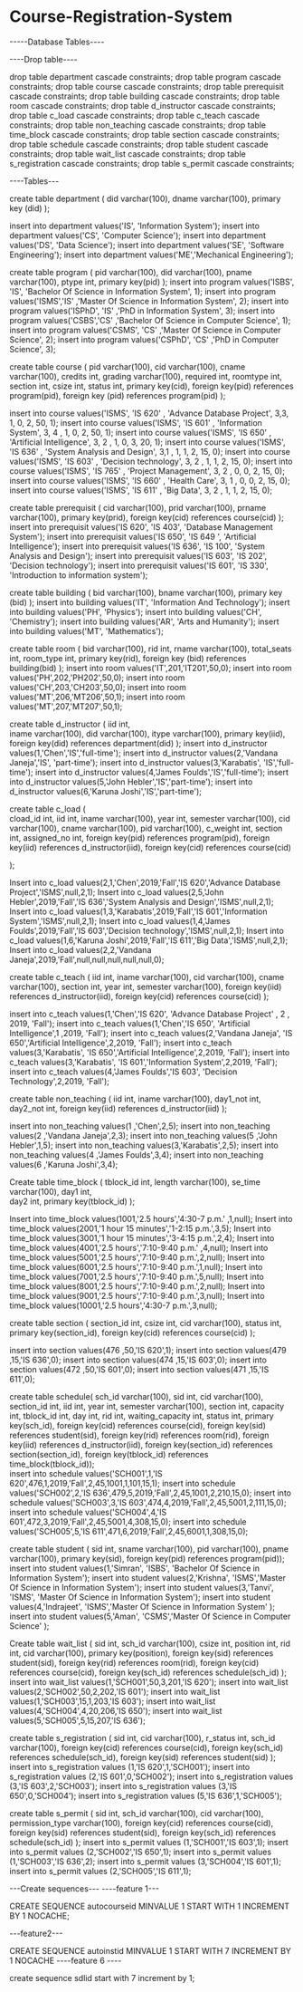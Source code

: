 # Course-Registration-System

-----Database Tables----


----Drop table----

drop table department cascade constraints;
drop table program cascade constraints;
drop table course cascade constraints;
drop table prerequisit cascade constraints;
drop table building cascade constraints;
drop table room cascade constraints;
drop table d_instructor cascade constraints;
drop table c_load cascade constraints;
drop table c_teach cascade constraints;
drop table non_teaching cascade constraints;
drop table time_block cascade constraints;
drop table section cascade constraints;
drop table schedule cascade constraints;
drop table student cascade constraints;
drop table wait_list cascade constraints;
drop table s_registration cascade constraints;
drop table s_permit cascade constraints;



----Tables---



create table department
(
		did varchar(100),
		dname varchar(100),
		primary key (did)
);

insert into department values('IS', 'Information System');
insert into department values('CS', 'Computer Science');
insert into department values('DS', 'Data Science');
insert into department values('SE', 'Software Engineering');
insert into department values('ME','Mechanical Engineering');

create table program
(
	pid varchar(100),
	did varchar(100),
	pname varchar(100),
	ptype int,
	primary key(pid)
);
insert into program values('ISBS', 'IS', 'Bachelor Of Science in Information System', 1);
insert into program values('ISMS','IS' ,'Master Of Science in Information System', 2);
insert into program values('ISPhD', 'IS'  ,'PhD in Information System', 3);
insert into program values('CSBS','CS' ,'Bachelor Of Science in Computer Science', 1);
insert into program values('CSMS', 'CS' ,'Master Of Science in Computer Science', 2);
insert into program values('CSPhD', 'CS'  ,'PhD in Computer Science', 3);

create table course
(
	pid varchar(100),
	cid varchar(100),
	cname varchar(100),
	credits int,
	grading varchar(100),
	required int,
	roomtype int,
	section int,
	csize int,
	status int,
	primary key(cid),
	foreign key(pid) references program(pid),
	foreign key (pid) references program(pid)
	); 

insert into course values('ISMS', 'IS 620' , 'Advance Database Project', 3,3, 1, 0, 2, 50, 1);
insert into course values('ISMS', 'IS 601' , 'Information System', 3, 4 , 1, 0, 2, 50, 1);
insert into course values('ISMS', 'IS 650' , 'Artificial Intelligence', 3, 2 , 1, 0, 3, 20, 1);
insert into course values('ISMS', 'IS 636' , 'System Analysis and Design', 3,1 , 1, 1, 2, 15, 0);
insert into course values('ISMS', 'IS 603' , 'Decision technology', 3, 2 , 1, 1, 2, 15, 0);
insert into course values('ISMS', 'IS 765' , 'Project Management', 3, 2 , 0, 0, 2, 15, 0);
insert into course values('ISMS', 'IS 660' , 'Health Care', 3, 1 , 0, 0, 2, 15, 0);
insert into course values('ISMS', 'IS 611' , 'Big Data', 3, 2 , 1, 1, 2, 15, 0);

create table prerequisit
(
	cid varchar(100),
	prid varchar(100),
	prname varchar(100),
	primary key(prid),
 	foreign key(cid) references course(cid)
);
insert into prerequisit values('IS 620', 'IS 403', 'Database Management System');
insert into prerequisit values('IS 650', 'IS 649 ', 'Artificial Intelligence');
insert into prerequisit values('IS 636', 'IS 100', 'System Analysis and Design');
insert into prerequisit values('IS 603', 'IS 202',  'Decision technology');
insert into prerequisit values('IS 601', 'IS 330', 'Introduction to information system');

create table building
(
	bid varchar(100),
	bname varchar(100),
    primary key (bid)
);
insert into building values('IT', 'Information And Technology');
insert into building values('PH', 'Physics');
insert into building values('CH', 'Chemistry');
insert into building values('AR', 'Arts and Humanity');
insert into building values('MT', 'Mathematics');

create table room
(
    bid varchar(100),
    rid int,
	rname varchar(100),
	total_seats int,
	room_type int,
	primary key(rid),
	foreign key (bid) references building(bid)
);
insert into room values('IT',201,'IT201',50,0);
insert into room values('PH',202,'PH202',50,0);
insert into room values('CH',203,'CH203',50,0);
insert into room values('MT',206,'MT206',50,1);
insert into room values('MT',207,'MT207',50,1);

create table d_instructor
(
     iid int,  
     iname varchar(100),
	 did varchar(100),
     itype varchar(100),
	 primary key(iid),
	 foreign key(did) references department(did)
);
insert into d_instructor values(1,'Chen','IS','full-time');
insert into d_instructor values(2,'Vandana Janeja','IS', 'part-time');
insert into d_instructor values(3,'Karabatis', 'IS','full-time');
insert into d_instructor values(4,'James Foulds','IS','full-time');
insert into d_instructor values(5,'John Hebler','IS','part-time');
insert into d_instructor values(6,'Karuna Joshi','IS','part-time');

create table c_load
(	
	cload_id int,
	iid int,
	iname varchar(100),
	year int,
	semester varchar(100),
	cid varchar(100),
	cname varchar(100),
	pid varchar(100),
	c_weight int,
	section int,
    assigned_no int,
	foreign key(pid) references program(pid),
	foreign key(iid) references d_instructor(iid),
	foreign key(cid) references course(cid)

);

Insert into c_load values(2,1,'Chen',2019,'Fall','IS 620','Advance Database Project','ISMS',null,2,1);
Insert into c_load values(2,5,'John Hebler',2019,'Fall','IS 636','System Analysis and Design','ISMS',null,2,1);
Insert into c_load values(1,3,'Karabatis',2019,'Fall','IS 601','Information System','ISMS',null,2,1);
Insert into c_load values(1,4,'James Foulds',2019,'Fall','IS 603','Decision technology','ISMS',null,2,1); 
Insert into c_load values(1,6,'Karuna Joshi',2019,'Fall','IS 611','Big Data','ISMS',null,2,1); 
Insert into c_load values(2,2,'Vandana Janeja',2019,'Fall',null,null,null,null,null,0);

create table c_teach
(
	iid int,
	iname varchar(100),
	cid varchar(100),
	cname varchar(100),
	section int,
	year int,
	semester varchar(100),
	foreign key(iid) references d_instructor(iid),
	foreign key(cid) references course(cid)
);   

insert into c_teach values(1,'Chen','IS 620', 'Advance Database Project' , 2 , 2019, 'Fall');
insert into c_teach values(1,'Chen','IS 650', 'Artificial Intelligence',1 ,2019, 'Fall');
insert into c_teach values(2,'Vandana Janeja', 'IS 650','Artificial Intelligence',2,2019, 'Fall');
insert into c_teach values(3,'Karabatis', 'IS 650','Artificial Intelligence',2,2019, 'Fall');
insert into c_teach values(3,'Karabatis', 'IS 601','Information System',2,2019, 'Fall');
insert into c_teach values(4,'James Foulds','IS 603', 'Decision Technology',2,2019, 'Fall');


create table non_teaching
(
	iid int,
	iname varchar(100),
	day1_not int,
	day2_not int,
	foreign key(iid) references d_instructor(iid)
);  

insert into non_teaching values(1 ,'Chen',2,5);
insert into non_teaching values(2 ,'Vandana Janeja',2,3);
insert into non_teaching values(5 ,'John Hebler',1,5);
insert into non_teaching values(3,'Karabatis',2,5);
insert into non_teaching values(4 ,'James Foulds',3,4);
insert into non_teaching values(6 ,'Karuna Joshi',3,4);

Create table time_block
(
	tblock_id int,
	length varchar(100),
	se_time varchar(100),
	day1 int,    
	day2 int,
	primary key(tblock_id)
);

Insert into time_block values(1001,'2.5 hours','4:30-7 p.m.' ,1,null);
Insert into time_block values(2001,'1 hour 15 minutes','1-2:15 p.m.',3,5);
Insert into time_block values(3001,'1 hour 15 minutes','3-4:15 p.m.',2,4);
Insert into time_block values(4001,'2.5 hours','7:10-9:40 p.m.' ,4,null);
Insert into time_block values(5001,'2.5 hours','7:10-9:40 p.m.',2,null);
Insert into time_block values(6001,'2.5 hours','7:10-9:40 p.m.',1,null);
Insert into time_block values(7001,'2.5 hours','7:10-9:40 p.m.',5,null);
Insert into time_block values(8001,'2.5 hours','7:10-9:40 p.m.',2,null);
Insert into time_block values(9001,'2.5 hours','7:10-9:40 p.m.',3,null);
Insert into time_block values(10001,'2.5 hours','4:30-7 p.m.',3,null);


create table section
(
	section_id int,
     csize int,
	cid varchar(100),
	status int,
	primary key(section_id),
	foreign key(cid) references course(cid)
);  

insert into section values(476 ,50,'IS 620',1);
insert into section values(479 ,15,'IS 636',0);
insert into section values(474 ,15,'IS 603',0);
insert into section values(472 ,50,'IS 601',0);
insert into section values(471 ,15,'IS 611',0);

create table schedule(
	sch_id varchar(100),
	sid int,
	cid varchar(100),
	section_id int,
	iid int,
	year int,
	semester varchar(100),
	section int,
	capacity int,
	tblock_id int,
	day int,
	rid int,
	waiting_capacity int,
	status int,
	primary key(sch_id),
	foreign key(cid) references course(cid),
	foreign key(sid) references student(sid),
	foreign key(rid) references room(rid),
	foreign key(iid) references d_instructor(iid),
	foreign key(section_id) references section(section_id),
	foreign key(tblock_id) references time_block(tblock_id));  
insert into schedule values('SCH001',1,'IS 620',476,1,2019,'Fall',2,45,1001,1,101,15,1);
insert into schedule values('SCH002',2,'IS 636',479,5,2019,'Fall',2,45,1001,2,210,15,0);
insert into schedule values('SCH003',3,'IS 603',474,4,2019,'Fall',2,45,5001,2,111,15,0);
insert into schedule values('SCH004',4,'IS 601',472,3,2019,'Fall',2,45,5001,4,308,15,0);
insert into schedule values('SCH005',5,'IS 611',471,6,2019,'Fall',2,45,6001,1,308,15,0);

create table student
(
	sid int,
	sname varchar(100),
	pid varchar(100),
	pname varchar(100),
	primary key(sid),
	foreign key(pid) references program(pid));  
insert into student values(1,'Simran', 'ISBS', 'Bachelor Of Science in Information System');
insert into student values(2,'Krishna', 'ISMS','Master Of Science in Information System');
insert into student values(3,'Tanvi', 'ISMS', 'Master Of Science in Information System');
insert into student values(4,'Indrajeet', 'ISMS','Master Of Science in Information System' );
insert into student values(5,'Aman', 'CSMS','Master Of Science in Computer Science' );


Create table wait_list
(
	sid int,
	sch_id varchar(100),
    csize int,
	position int,
	rid int,
	cid varchar(100),
	primary key(position),
	foreign key(sid) references student(sid),
	foreign key(rid) references room(rid),
	foreign key(cid) references course(cid),
	foreign key(sch_id) references schedule(sch_id)
);
insert into wait_list values(1,'SCH001',50,3,201,'IS 620');
insert into wait_list values(2,'SCH002',50,2,202,'IS 601');
insert into wait_list values(1,'SCH003',15,1,203,'IS 603');
insert into wait_list values(4,'SCH004',4,20,206,'IS 650');
insert into wait_list values(5,'SCH005',5,15,207,'IS 636');

create table s_registration
(
	sid int,
	cid varchar(100),
	r_status int,
	sch_id varchar(100),
	foreign key(cid) references course(cid),
	foreign key(sch_id) references schedule(sch_id),
	foreign key(sid) references student(sid)
);
insert into s_registration values (1,'IS 620',1,'SCH001');
insert into s_registration values (2,'IS 601',0,'SCH002');
insert into s_registration values (3,'IS 603',2,'SCH003');
insert into s_registration values (3,'IS 650',0,'SCH004');
insert into s_registration values (5,'IS 636',1,'SCH005');

create table s_permit
(
	sid int,
	sch_id varchar(100),
	cid varchar(100),
	permission_type varchar(100),
	foreign key(cid) references course(cid),
	foreign key(sid) references student(sid),
	foreign key(sch_id) references schedule(sch_id)
);
insert into s_permit values (1,'SCH001','IS 603',1);
insert into s_permit values (2,'SCH002','IS 650',1);
insert into s_permit values (1,'SCH003','IS 636',2);
insert into s_permit values (3,'SCH004','IS 601',1);
insert into s_permit values (2,'SCH005','IS 611',1);


---Create sequences---
----feature 1---

CREATE SEQUENCE autocourseid
  MINVALUE 1
  START WITH 1
  INCREMENT BY 1
  NOCACHE;

---feature2---

CREATE SEQUENCE autoinstid
  MINVALUE 1
  START WITH 7
  INCREMENT BY 1
  NOCACHE
----feature 6 ----

create sequence sdlid start with 7 increment by 1;


